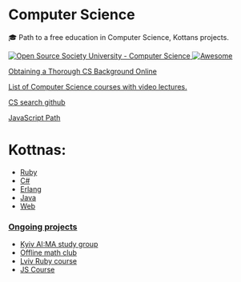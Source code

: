 # Computer Science

🎓 Path to a free education in Computer Science, Kottans projects.

<a href="https://github.com/open-source-society/computer-science">
  <img alt="Open Source Society University - Computer Science" src="https://img.shields.io/badge/OSSU-computer--science-blue.svg">
</a>

<a href="https://github.com/sindresorhus/awesome">
  <img alt="Awesome" src="https://cdn.rawgit.com/sindresorhus/awesome/d7305f38d29fed78fa85652e3a63e154dd8e8829/media/badge.svg">
</a>

[Obtaining a Thorough CS Background Online](https://spin.atomicobject.com/2015/05/15/obtaining-thorough-cs-background-online/)

[List of Computer Science courses with video lectures.](https://github.com/Developer-Y/cs-video-courses)

[CS search github](https://github.com/search?utf8=✓&q=computer+science&type=)

[JavaScript Path](https://github.com/javascript-society/javascript-path)

# Kottnas:

  * [Ruby](https://github.com/Kottans/ruby-slides)
  * [C#](https://github.com/Kottans/csharp-slides)
  * [Erlang](https://github.com/Kottans/erlcourses)
  * [Java](https://github.com/Kottans/java-slides)
  * [Web](https://github.com/Kottans/web)

### [Ongoing projects](https://github.com/Kottans/kottans-ongoing-projects/issues)
  * [Kyiv AI:MA study group](https://github.com/Kottans/kottans-ongoing-projects/issues/12)
  * [Offline math club](https://github.com/Kottans/kottans-ongoing-projects/issues/8)
  * [Lviv Ruby course](https://github.com/Kottans/kottans-ongoing-projects/issues/11)
  * [JS Course](https://github.com/Kottans/kottans-ongoing-projects/issues/7)
